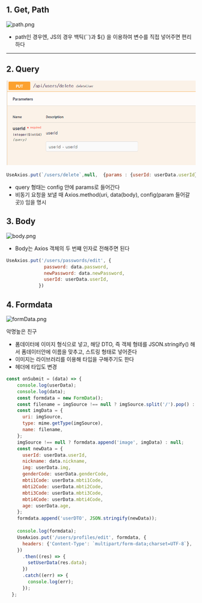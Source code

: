 ## 1. Get, Path

![path.png](/img/path.png)

- path인 경우엔, JS의 경우 백틱(``)과 ${} 을 이용하여 변수를 직접 넣어주면 편리하다

---

## 2. Query

![query.png](./img/query.png)

```jsx
UseAxios.put(`/users/delete`,null,  {params : {userId: userData.userId}})
```

- query 형태는 config 안에 params로 들어간다
- 비동기 요청을 보낼 때 Axios.method(uri, data(body), config(param 들어갈 곳)) 임을 명시

 

## 3. Body

![body.png](/img/body.png)

- Body는 Axios 객체의 두 번쨰 인자로 전해주면 된다

```jsx
UseAxios.put('/users/passwords/edit', {
              password: data.password,
              newPassword: data.newPassword,
              userId: userData.userId,
            })
```

## 4. Formdata

![formData.png](/img/formData.png)

악명높은 친구

- 폼데이터에 이미지 형식으로 넣고, 해당 DTO, 즉 객체 형테를 JSON.stringify() 해서 폼데이터안에 이름을 맞추고, 스트링 형태로 넣어준다
- 이미지는 라이브러리를 이용해 타입을 구해주기도 한다
- 헤더에 타입도 변경

```jsx
const onSubmit = (data) => {
    console.log(userData);
    console.log(data);
    const formdata = new FormData();
    const filename = imgSource !== null ? imgSource.split('/').pop() : null;
    const imgData = {
      uri: imgSource,
      type: mime.getType(imgSource),
      name: filename,
    };
    imgSource !== null ? formdata.append('image', imgData) : null;
    const newData = {
      userId: userData.userId,
      nickname: data.nickname,
      img: userData.img,
      genderCode: userData.genderCode,
      mbti1Code: userData.mbti1Code,
      mbti2Code: userData.mbti2Code,
      mbti3Code: userData.mbti3Code,
      mbti4Code: userData.mbti4Code,
      age: userData.age,
    };
    formdata.append('userDTO', JSON.stringify(newData));

    console.log(formdata);
    UseAxios.put('/users/profiles/edit', formdata, {
      headers: {'Content-Type': `multipart/form-data;charset=UTF-8`},
    })
      .then((res) => {
        setUserData(res.data);
      })
      .catch((err) => {
        console.log(err);
      });
  };
```